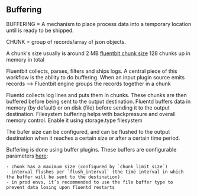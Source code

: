 ## Buffering

BUFFERING = A mechanism to place process data into a temporary location until is ready to be shipped.

CHUNK = group of records/array of json objects.

A chunk's size usually is around 2 MB [fluentbit chunk size](https://docs.fluentbit.io/manual/administration/buffering-and-storage)
128 chunks up in memory in total

Fluentbit collects, parses, filters and ships logs. A central piece of this workflow is the ability to do buffering.
When an input plugin source emits records -->  Fluentbit engine groups the records together in a chunk



Fluentd collects log lines and puts them in chunks. These chunks are then buffered before being sent to the output destination.
Fluentd buffers data in memory (by default) or on disk (file) before sending it to the output destination. 
Filesystem buffering helps with backpressure and overall memory control. Enable it using storage.type filesystem


The bufer size can be configured, and can be flushed to the output destination when it reaches a certain size or after a certain time period. 

Buffering is done using buffer plugins. These buffers are configurable parameters [here](https://docs.fluentd.org/output#buffering-retrying-parameters):

    - chunk has a maximum size (configured by `chunk_limit_size`)
    - interval flushes per `flush_interval` (the time interval in which the buffer will be sent to the destination)
    - in prod envs, it’s recommended to use the file buffer type to prevent data losing upon fluentd restarts